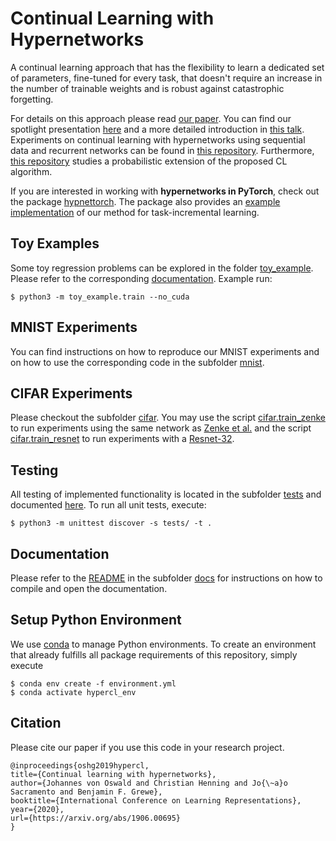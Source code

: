 # Continual Learning with Hypernetworks

A continual learning approach that has the flexibility to learn a dedicated set of parameters, fine-tuned for every task, that doesn't require an increase in the number of trainable weights and is robust against catastrophic forgetting.

For details on this approach please read [our paper](https://arxiv.org/abs/1906.00695). You can find our spotlight presentation [here](https://iclr.cc/virtual_2020/poster_SJgwNerKvB.html) and a more detailed introduction in [this talk](https://youtu.be/sFNAXF8H0IY?t=959). Experiments on continual learning with hypernetworks using sequential data and recurrent networks can be found in [this repository](https://github.com/mariacer/cl_in_rnns). Furthermore, [this repository](https://github.com/chrhenning/posterior_replay_cl) studies a probabilistic extension of the proposed CL algorithm.

If you are interested in working with **hypernetworks in PyTorch**, check out the package [hypnettorch](https://github.com/chrhenning/hypnettorch). The package also provides an [example implementation](https://hypnettorch.readthedocs.io/en/latest/examples.html#continual-learning-with-hypernetworks) of our method for task-incremental learning.

## Toy Examples

Some toy regression problems can be explored in the folder [toy_example](toy_example). Please refer to the corresponding [documentation](toy_example/README.md). Example run:

```console
$ python3 -m toy_example.train --no_cuda
```

## MNIST Experiments

You can find instructions on how to reproduce our MNIST experiments and on how to use the corresponding code in the subfolder [mnist](mnist).

## CIFAR Experiments

Please checkout the subfolder [cifar](cifar). You may use the script [cifar.train_zenke](cifar/train_zenke.py) to run experiments using the same network as [Zenke et al.](https://arxiv.org/abs/1703.04200) and the script [cifar.train_resnet](cifar/train_resnet.py) to run experiments with a [Resnet-32](https://arxiv.org/abs/1512.03385).

## Testing

All testing of implemented functionality is located in the subfolder [tests](tests) and documented [here](tests/README.md). To run all unit tests, execute:

```console
$ python3 -m unittest discover -s tests/ -t .
```

## Documentation

Please refer to the [README](docs/README.md) in the subfolder [docs](docs) for instructions on how to compile and open the documentation.

## Setup Python Environment

We use [conda](https://www.anaconda.com/) to manage Python environments. To create an environment that already fulfills all package requirements of this repository, simply execute

```console
$ conda env create -f environment.yml
$ conda activate hypercl_env
```

## Citation
Please cite our paper if you use this code in your research project.

```
@inproceedings{oshg2019hypercl,
title={Continual learning with hypernetworks},
author={Johannes von Oswald and Christian Henning and Jo{\~a}o Sacramento and Benjamin F. Grewe},
booktitle={International Conference on Learning Representations},
year={2020},
url={https://arxiv.org/abs/1906.00695}
}
```
